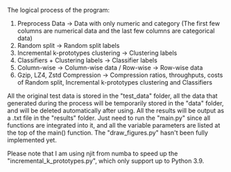 The logical process of the program:
1. Preprocess Data -> Data with only numeric and category (The first few columns are numerical data and the last few columns are categorical data)
2. Random split -> Random split labels
3. Incremental k-prototypes clustering -> Clustering labels
4. Classifiers + Clustering labels -> Classifier labels
5. Column-wise -> Column-wise data / Row-wise -> Row-wise data
6. Gzip, LZ4, Zstd Compression -> Compression ratios, throughputs, costs of Random split, Incremental k-prototypes clustering and Classifiers

All the original test data is stored in the "test_data" folder, all the data that generated during the process will be temporarily stored in the "data" folder, and will be deleted automatically after using.
All the results will be output as a .txt file in the "results" folder.
Just need to run the "main.py" since all functions are integrated into it, and all the variable parameters are listed at the top of the main() function.
The "draw_figures.py" hasn't been fully implemented yet.

Please note that I am using njit from numba to speed up the "incremental_k_prototypes.py", which only support up to Python 3.9.
